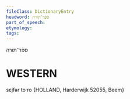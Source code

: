 ```yaml
---
fileClass: DictionaryEntry
headword: ספֿר־תּורה
part_of_speech: 
etymology: 
tags: 
---
```

ספֿר־תּורה

WESTERN
========

sɛjfər toˑro {HOLLAND, Harderwijk 52055, Beem}